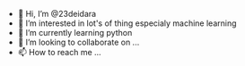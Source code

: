 - 👋 Hi, I’m @23deidara
- 👀 I’m interested in lot's of thing especialy machine learning 
- 🌱 I’m currently learning python
- 💞️ I’m looking to collaborate on ...
- 📫 How to reach me ...

<!---
23deidara/23deidara is a ✨ special ✨ repository because its `README.md` (this file) appears on your GitHub profile.
You can click the Preview link to take a look at your changes.
--->
